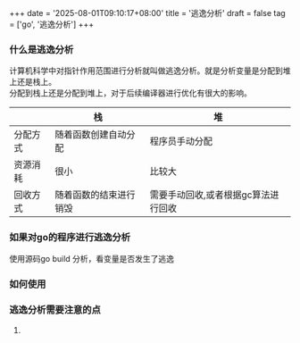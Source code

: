 +++
date = '2025-08-01T09:10:17+08:00'
title = '逃逸分析'
draft = false
tag = ['go', '逃逸分析']
+++
### 什么是逃逸分析
计算机科学中对指针作用范围进行分析就叫做逃逸分析。就是分析变量是分配到堆上还是栈上。  
分配到栈上还是分配到堆上，对于后续编译器进行优化有很大的影响。

|      | 栈           | 堆                   |
|------|-------------|---------------------|
| 分配方式 | 随着函数创建自动分配  | 程序员手动分配             | 
| 资源消耗 | 很小          | 比较大                 |
| 回收方式 | 随着函数的结束进行销毁 | 需要手动回收,或者根据gc算法进行回收 |
### 如果对go的程序进行逃逸分析
使用源码go build 分析，看变量是否发生了逃逸  
### 如何使用
### 逃逸分析需要注意的点
1. 